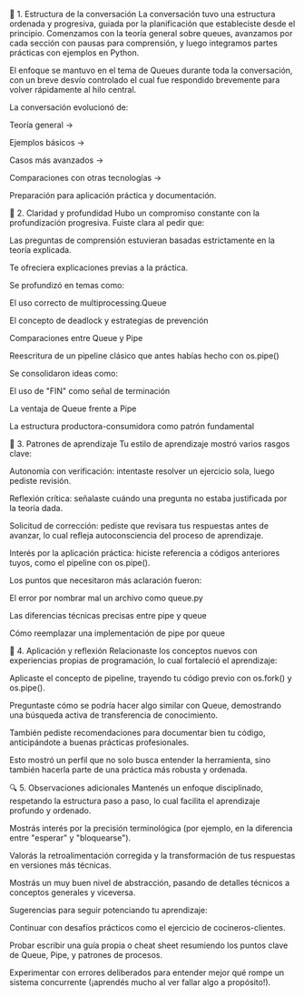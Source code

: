 🧩 1. Estructura de la conversación
La conversación tuvo una estructura ordenada y progresiva, guiada por la planificación que estableciste desde el principio. Comenzamos con la teoría general sobre queues, avanzamos por cada sección con pausas para comprensión, y luego integramos partes prácticas con ejemplos en Python.

El enfoque se mantuvo en el tema de Queues durante toda la conversación, con un breve desvío controlado el cual fue respondido brevemente para volver rápidamente al hilo central.

La conversación evolucionó de:

Teoría general →

Ejemplos básicos →

Casos más avanzados →

Comparaciones con otras tecnologías →

Preparación para aplicación práctica y documentación.

🧠 2. Claridad y profundidad
Hubo un compromiso constante con la profundización progresiva. Fuiste clara al pedir que:

Las preguntas de comprensión estuvieran basadas estrictamente en la teoría explicada.

Te ofreciera explicaciones previas a la práctica.

Se profundizó en temas como:

El uso correcto de multiprocessing.Queue

El concepto de deadlock y estrategias de prevención

Comparaciones entre Queue y Pipe

Reescritura de un pipeline clásico que antes habías hecho con os.pipe()

Se consolidaron ideas como:

El uso de "FIN" como señal de terminación

La ventaja de Queue frente a Pipe

La estructura productora-consumidora como patrón fundamental

🔁 3. Patrones de aprendizaje
Tu estilo de aprendizaje mostró varios rasgos clave:

Autonomía con verificación: intentaste resolver un ejercicio sola, luego pediste revisión.

Reflexión crítica: señalaste cuándo una pregunta no estaba justificada por la teoría dada.

Solicitud de corrección: pediste que revisara tus respuestas antes de avanzar, lo cual refleja autoconsciencia del proceso de aprendizaje.

Interés por la aplicación práctica: hiciste referencia a códigos anteriores tuyos, como el pipeline con os.pipe().

Los puntos que necesitaron más aclaración fueron:

El error por nombrar mal un archivo como queue.py

Las diferencias técnicas precisas entre pipe y queue

Cómo reemplazar una implementación de pipe por queue

🧠 4. Aplicación y reflexión
Relacionaste los conceptos nuevos con experiencias propias de programación, lo cual fortaleció el aprendizaje:

Aplicaste el concepto de pipeline, trayendo tu código previo con os.fork() y os.pipe().

Preguntaste cómo se podría hacer algo similar con Queue, demostrando una búsqueda activa de transferencia de conocimiento.

También pediste recomendaciones para documentar bien tu código, anticipándote a buenas prácticas profesionales.

Esto mostró un perfil que no solo busca entender la herramienta, sino también hacerla parte de una práctica más robusta y ordenada.

🔍 5. Observaciones adicionales
Mantenés un enfoque disciplinado, respetando la estructura paso a paso, lo cual facilita el aprendizaje profundo y ordenado.

Mostrás interés por la precisión terminológica (por ejemplo, en la diferencia entre "esperar" y "bloquearse").

Valorás la retroalimentación corregida y la transformación de tus respuestas en versiones más técnicas.

Mostrás un muy buen nivel de abstracción, pasando de detalles técnicos a conceptos generales y viceversa.

Sugerencias para seguir potenciando tu aprendizaje:

Continuar con desafíos prácticos como el ejercicio de cocineros-clientes.

Probar escribir una guía propia o cheat sheet resumiendo los puntos clave de Queue, Pipe, y patrones de procesos.

Experimentar con errores deliberados para entender mejor qué rompe un sistema concurrente (¡aprendés mucho al ver fallar algo a propósito!).

